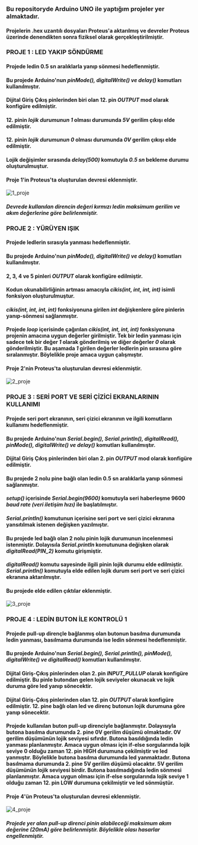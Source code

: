 ### **Bu repositoryde Arduino UNO ile yaptığım projeler yer almaktadır.** ###
#### **Projelerin .hex uzantılı dosyaları Proteus'a aktarılmış ve devreler Proteus üzerinde denendikten sonra fiziksel olarak gerçekleştirilmiştir.** ####

### **PROJE 1 : LED YAKIP SÖNDÜRME** ###
#### Projede ledin 0.5 sn aralıklarla yanıp sönmesi hedeflenmiştir. ####
#### Bu projede Arduino'nun ***pinMode(), digitalWrite() ve delay()*** komutları kullanılmıştır. ####
#### Dijital Giriş Çıkış pinlerinden biri olan 12. pin ***OUTPUT*** mod olarak konfigüre edilmiştir. ####
#### 12. pinin ***lojik durumunun 1*** olması durumunda ***5V*** gerilim çıkışı elde edilmiştir. ####
#### 12. pinin ***lojik durumunun 0*** olması durumunda ***0V*** gerilim çıkışı elde edilmiştir. ####
#### Lojik değişimler sırasında ***delay(500)*** komutuyla ***0.5 sn*** bekleme durumu oluşturulmuştur. ####
#### Proje 1'in Proteus'ta oluşturulan devresi eklenmiştir. ####
![1_proje](https://github.com/user-attachments/assets/6c57bb37-9a93-44e6-82f8-2dbfdf7c5919)
#### _Devrede kullanılan direncin değeri kırmızı ledin maksimum gerilim ve akım değerlerine göre belirlenmiştir._ ####

### **PROJE 2 : YÜRÜYEN IŞIK** ###
#### Projede ledlerin sırasıyla yanması hedeflenmiştir. ####
#### Bu projede Arduino'nun ***pinMode(), digitalWrite() ve delay()*** komutları kullanılmıştır. ####
#### 2, 3, 4 ve 5 pinleri ***OUTPUT*** olarak konfigüre edilmiştir. ####
#### Kodun okunabilirliğinin artması amacıyla ***cikis(int, int, int, int)*** isimli fonksiyon oluşturulmuştur. ####
#### ***cikis(int, int, int, int)*** fonksiyonuna girilen ***int*** değişkenlere göre pinlerin yanıp-sönmesi sağlanmıştır. ####
#### Projede ***loop*** içerisinde çağırılan ***cikis(int, int, int, int)*** fonksiyonuna projenin amacına uygun değerler girilmiştir. Tek bir ledin yanması için sadece tek bir değer _1_ olarak gönderilmiş ve diğer değerler _0_ olarak gönderilmiştir. Bu aşamada _1_ girilen değerler ledlerin pin sırasına göre sıralanmıştır. Böylelikle proje amaca uygun çalışmıştır. ####
#### Proje 2'nin Proteus'ta oluşturulan devresi eklenmiştir. ####
![2_proje](https://github.com/user-attachments/assets/f8452085-5edb-4bf8-9c0c-ea64af36bb51)

### **PROJE 3 : SERİ PORT VE SERİ ÇİZİCİ EKRANLARININ KULLANIMI** ###
#### Projede seri port ekranının, seri çizici ekranının ve ilgili komutların kullanımı hedeflenmiştir. ####
#### Bu projede Arduino'nun ***Serial.begin(), Serial.println(), digitalRead(), pinMode(), digitalWrite() ve delay()*** komutları kullanılmıştır. ####
#### Dijital Giriş Çıkış pinlerinden biri olan 2. pin ***OUTPUT*** mod olarak konfigüre edilmiştir. ####
#### Bu projede 2 nolu pine bağlı olan ledin 0.5 sn aralıklarla yanıp sönmesi sağlanmıştır. ####
#### ***setup()*** içerisinde ***Serial.begin(9600)*** komutuyla seri haberleşme 9600 ***baud rate (veri iletişim hızı)*** ile başlatılmıştır. ####
#### ***Serial.println()*** komutunun içerisine seri port ve seri çizici ekranına yansıtılmak istenen değişken yazılmıştır. ####
#### Bu projede led bağlı olan 2 nolu pinin lojik durumunun incelenmesi istenmiştir. Dolayısıla ***Serial.println*** komutununa değişken olarak ***digitalRead(PIN_2)*** komutu girişmiştir. ####
#### ***digitalRead()*** komutu sayesinde ilgili pinin lojik durumu elde edilmiştir. ***Serial.println()*** komutuyla elde edilen lojik durum seri port ve seri çizici ekranına aktarılmıştır. ####
#### Bu projede elde edilen çıktılar eklenmiştir. ####
![3_proje](https://github.com/user-attachments/assets/1411d22e-48cd-4b37-b278-c81b2ec54951)

### **PROJE 4 : LEDİN BUTON İLE KONTROLÜ 1** ###
#### Projede pull-up dirençle bağlanmış olan butonun basılma durumunda ledin yanması, basılmama durumunda ise ledin sönmesi hedeflenmiştir. ####
#### Bu projede Arduino'nun ***Serial.begin(), Serial.println(), pinMode(), digitalWrite() ve digitalRead()*** komutları kullanılmıştır. ####
#### Dijital Giriş-Çıkış pinlerinden olan 2. pin ***INPUT_PULLUP*** olarak konfigüre edilmiştir. Bu pinle butondan gelen lojik seviyeler okunacak ve lojik duruma göre led yanıp sönecektir. ####
#### Dijital Giriş-Çıkış pinlerinden olan 12. pin ***OUTPUT*** olarak konfigüre edilmiştir. 12. pine bağlı olan led ve direnç butonun lojik durumuna göre yanıp sönecektir. ####
#### Projede kullanılan buton pull-up direnciyle bağlanmıştır. Dolayısıyla butona basılma durumunda 2. pine 0V gerilim düşümü olmaktadır. 0V gerilim düşümünün lojik seviyesi sıfırdır. Butona basıldığında ledin yanması planlanmıştır. Amaca uygun olması için if-else sorgularında lojik seviye 0 olduğu zaman 12. pin HIGH durumuna çekilmiştir ve led yanmıştır. Böylelikle butona basılma durumunda led yanmaktadır. Butona basılmama durumunda 2. pine 5V gerilim düşümü olacaktır. 5V gerilim düşümünün lojik seviyesi birdir. Butona basılmadığında ledin sönmesi planlanmıştır. Amaca uygun olması için if-else sorgularında lojik seviye 1 olduğu zaman 12. pin LOW durumuna çekilmiştir ve led sönmüştür. ####
#### Proje 4'ün Proteus'ta oluşturulan devresi eklenmiştir. ####
![4_proje](https://github.com/user-attachments/assets/b118e2f7-ab21-4591-8182-c4cf26d3b995)
#### _Projede yer alan pull-up direnci pinin alabileceği maksimum akım değerine (*20mA*) göre belirlenmiştir. Böylelikle olası hasarlar engellenmiştir._
